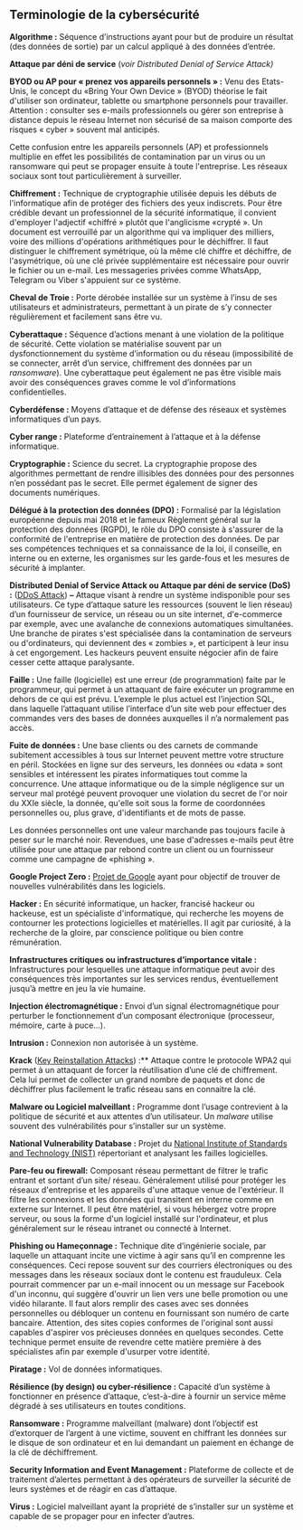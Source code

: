 ## Terminologie de la cybersécurité

**Algorithme :**  Séquence d’instructions ayant pour but de produire un résultat (des données de sortie) par un calcul appliqué à des données d’entrée.

**Attaque par déni de service**  (_voir Distributed Denial of Service Attack)_

**BYOD ou AP pour « prenez vos appareils personnels » :** Venu des Etats-Unis, le concept du «Bring Your Own Device » (BYOD) théorise le fait d'utiliser son ordinateur, tablette ou smartphone personnels pour travailler. Attention : consulter ses e-mails professionnels ou gérer son entreprise à distance depuis le réseau Internet non sécurisé de sa maison comporte des risques « cyber » souvent mal anticipés.

Cette confusion entre les appareils personnels (AP) et professionnels multiplie en effet les possibilités de contamination par un virus ou un ransomware qui peut se propager ensuite à toute l'entreprise. Les réseaux sociaux sont tout particulièrement à surveiller.

**Chiffrement :** Technique de cryptographie utilisée depuis les débuts de l'informatique afin de protéger des fichiers des yeux indiscrets. Pour être crédible devant un professionnel de la sécurité informatique, il convient d'employer l'adjectif «chiffré » plutôt que l'anglicisme «crypté ».
Un document est verrouillé par un algorithme qui va impliquer des milliers, voire des millions d'opérations arithmétiques pour le déchiffrer. Il faut distinguer le chiffrement symétrique, où la même clé chiffre et déchiffre, de l'asymétrique, où une clé privée supplémentaire est nécessaire pour ouvrir le fichier ou un e-mail. Les messageries privées comme WhatsApp, Telegram ou Viber s'appuient sur ce système.

**Cheval de Troie  :**  Porte dérobée installée sur un système à l’insu de ses utilisateurs et administrateurs, permettant à un pirate de s’y connecter régulièrement et facilement sans être vu.

**Cyberattaque :**  Séquence d’actions menant à une violation de la politique de sécurité. Cette violation se matérialise souvent par un dysfonctionnement du système d’information ou du réseau (impossibilité de se connecter, arrêt d’un service, chiffrement des données par un  _ransomware_). Une cyberattaque peut également ne pas être visible mais avoir des conséquences graves comme le vol d’informations confidentielles.

**Cyberdéfense :**  Moyens d’attaque et de défense des réseaux et systèmes informatiques d’un pays.

**Cyber range :**  Plateforme d’entrainement à l’attaque et à la défense informatique.

**Cryptographie :**  Science du secret. La cryptographie propose des algorithmes permettant de rendre illisibles des données pour des personnes n’en possédant pas le secret. Elle permet également de signer des documents numériques.

**Délégué à la protection des données (DPO) :** Formalisé par la législation européenne depuis mai 2018 et le fameux Règlement général sur la protection des données (RGPD), le rôle du DPO consiste à s'assurer de la conformité de l'entreprise en matière de protection des données. De par ses compétences techniques et sa connaissance de la loi, il conseille, en interne ou en externe, les organismes sur les garde-fous et les mesures de sécurité à implanter.

**Distributed Denial of Service Attack ou Attaque par déni de service (DoS) :**  ([DDoS Attack](https://www.ssi.gouv.fr/uploads/2015/03/NP_Guide_DDoS.pdf)) **–**  Attaque visant à rendre un système indisponible pour ses utilisateurs. Ce type d’attaque sature les ressources (souvent le lien réseau) d’un fournisseur de service, un réseau ou un site internet, d'e-commerce par exemple, avec une avalanche de connexions automatiques simultanées. Une branche de pirates s'est spécialisée dans la contamination de serveurs ou d'ordinateurs, qui deviennent des « zombies », et participent à leur insu à cet engorgement. Les hackeurs peuvent ensuite négocier afin de faire cesser cette attaque paralysante.

**Faille :**  Une faille (logicielle) est une erreur (de programmation) faite par le programmeur, qui permet à un attaquant de faire exécuter un programme en dehors de ce qui est prévu. L’exemple le plus actuel est l’injection SQL, dans laquelle l’attaquant utilise l’interface d’un site web pour effectuer des commandes vers des bases de données auxquelles il n’a normalement pas accès.

**Fuite de données :** Une base clients ou des carnets de commande subitement accessibles à tous sur Internet peuvent mettre votre structure en péril. Stockées en ligne sur des serveurs, les données ou «data » sont sensibles et intéressent les pirates informatiques tout comme la concurrence. Une attaque informatique ou de la simple négligence sur un serveur mal protégé peuvent provoquer une violation du secret de l'or noir du XXIe siècle, la donnée, qu'elle soit sous la forme de coordonnées personnelles ou, plus grave, d'identifiants et de mots de passe.

Les données personnelles ont une valeur marchande pas toujours facile à peser sur le marché noir. Revendues, une base d'adresses e-mails peut être utilisée pour une attaque par rebond contre un client ou un fournisseur comme une campagne de «phishing ».

**Google Project Zero :**  [Projet de Google](https://googleprojectzero.blogspot.fr/)  ayant pour objectif de trouver de nouvelles vulnérabilités dans les logiciels.

**Hacker :** En sécurité informatique, un hacker, francisé hackeur ou hackeuse, est un spécialiste d'informatique, qui recherche les moyens de contourner les protections logicielles et matérielles. Il agit par curiosité, à la recherche de la gloire, par conscience politique ou bien contre rémunération.

**Infrastructures critiques ou infrastructures d’importance vitale :**  Infrastructures pour lesquelles une attaque informatique peut avoir des conséquences très importantes sur les services rendus, éventuellement jusqu’à mettre en jeu la vie humaine.

**Injection électromagnétique :**  Envoi d’un signal électromagnétique pour perturber le fonctionnement d’un composant électronique (processeur, mémoire, carte à puce…).

**Intrusion  :**  Connexion non autorisée à un système.

**Krack** ([Key Reinstallation Attacks](https://www.krackattacks.com/)) :**  Attaque contre le protocole WPA2 qui permet à un attaquant de forcer la réutilisation d’une clé de chiffrement. Cela lui permet de collecter un grand nombre de paquets et donc de déchiffrer plus facilement le trafic réseau sans en connaitre la clé.

**Malware ou Logiciel malveillant :**  Programme dont l’usage contrevient à la politique de sécurité et aux attentes d’un utilisateur. Un  _malware_  utilise souvent des vulnérabilités pour s’installer sur un système.

**National Vulnerability Database :**  Projet du  [National Institute of Standards and Technology (NIST)](https://nvd.nist.gov/)  répertoriant et analysant les failles logicielles.

**Pare-feu  ou firewall:**  Composant réseau permettant de filtrer le trafic entrant et sortant d’un site/ réseau.
Généralement utilisé pour protéger les réseaux d'entreprise et les appareils d'une attaque venue de l'extérieur. Il filtre les connexions et les données qui transitent en interne comme en externe sur Internet.
Il peut être matériel, si vous hébergez votre propre serveur, ou sous la forme d'un logiciel installé sur l'ordinateur, et plus généralement sur le réseau intranet ou connecté à Internet.

**Phishing  ou Hameçonnage :**  Technique dite d’ingénierie sociale, par laquelle un attaquant incite une victime à agir sans qu’il en comprenne les conséquences. Ceci repose souvent sur des courriers électroniques ou des messages dans les réseaux sociaux dont le contenu est frauduleux.
Cela pourrait commencer par un e-mail innocent ou un message sur Facebook d'un inconnu, qui suggère d'ouvrir un lien vers une belle promotion ou une vidéo hilarante. Il faut alors remplir des cases avec ses données personnelles ou débloquer un contenu en fournissant son numéro de carte bancaire.
Attention, des sites copies conformes de l'original sont aussi capables d'aspirer vos précieuses données en quelques secondes. Cette technique permet ensuite de revendre cette matière première à des spécialistes afin par exemple d'usurper votre identité.

**Piratage :**  Vol de données informatiques.

**Résilience (by design) ou cyber-résilience :**  Capacité d’un système à fonctionner en présence d’attaque, c’est-à-dire à fournir un service même dégradé à ses utilisateurs en toutes conditions.

**Ransomware :**  Programme malveillant (malware) dont l’objectif est d’extorquer de l’argent à une victime, souvent en chiffrant les données sur le disque de son ordinateur et en lui demandant un paiement en échange de la clé de déchiffrement.

**Security Information and Event Management :**  Plateforme de collecte et de traitement d’alertes permettant à des opérateurs de surveiller la sécurité de leurs systèmes et de réagir en cas d’attaque.

**Virus :**  Logiciel malveillant ayant la propriété de s’installer sur un système et capable de se propager pour en infecter d’autres.
